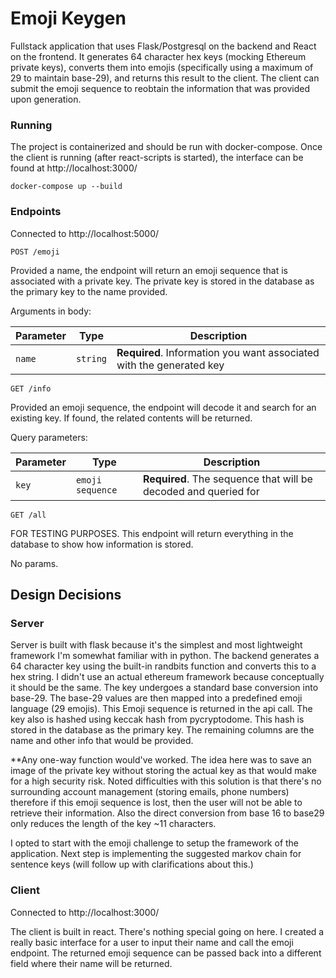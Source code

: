 # Emoji Keygen

Fullstack application that uses Flask/Postgresql on the backend and React on the frontend. It generates 64 character hex keys (mocking Ethereum private keys), converts them into emojis (specifically using a maximum of 29 to maintain base-29), and returns this result to the client. The client can submit the emoji sequence to reobtain the information that was provided upon generation.

### Running

The project is containerized and should be run with docker-compose. Once the client is running (after react-scripts is started), the interface can be found at http://localhost:3000/

```
docker-compose up --build
```

### Endpoints

Connected to http://localhost:5000/

```
POST /emoji
```

Provided a name, the endpoint will return an emoji sequence that is associated with a private key. The private key is stored in the database as the primary key to the name provided.

Arguments in body:

| Parameter | Type     | Description                                                          |
| --------- | -------- | -------------------------------------------------------------------- |
| `name`    | `string` | **Required**. Information you want associated with the generated key |

```
GET /info
```

Provided an emoji sequence, the endpoint will decode it and search for an existing key. If found, the related contents will be returned.

Query parameters:

| Parameter | Type             | Description                                                     |
| --------- | ---------------- | --------------------------------------------------------------- |
| `key`     | `emoji sequence` | **Required**. The sequence that will be decoded and queried for |

```
GET /all
```

FOR TESTING PURPOSES. This endpoint will return everything in the database to show how information is stored.

No params.

## Design Decisions

### Server

Server is built with flask because it's the simplest and most lightweight framework I'm somewhat familiar with in python. The backend generates a 64 character key using the built-in randbits function and converts this to a hex string. I didn't use an actual ethereum framework because conceptually it should be the same. The key undergoes a standard base conversion into base-29. The base-29 values are then mapped into a predefined emoji language (29 emojis). This Emoji sequence is returned in the api call. The key also is hashed using keccak hash from pycryptodome. This hash is stored in the database as the primary key. The remaining columns are the name and other info that would be provided.

\*\*Any one-way function would've worked. The idea here was to save an image of the private key without storing the actual key as that would make for a high security risk. Noted difficulties with this solution is that there's no surrounding account management (storing emails, phone numbers) therefore if this emoji sequence is lost, then the user will not be able to retrieve their information. Also the direct conversion from base 16 to base29 only reduces the length of the key ~11 characters.

I opted to start with the emoji challenge to setup the framework of the application. Next step is implementing the suggested markov chain for sentence keys (will follow up with clarifications about this.)

### Client

Connected to http://localhost:3000/

The client is built in react. There's nothing special going on here. I created a really basic interface for a user to input their name and call the emoji endpoint. The returned emoji sequence can be passed back into a different field where their name will be returned.
